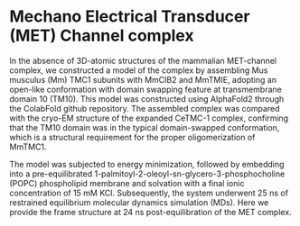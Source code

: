 # Mechano Electrical Transducer (MET) Channel complex

In the absence of 3D-atomic structures of the mammalian MET-channel complex, we constructed a model of the complex by assembling Mus musculus (Mm) TMC1 subunits with MmCIB2 and MmTMIE, adopting
an open-like conformation with domain swapping feature at transmembrane domain 10 (TM10). This model was constructed using AlphaFold2 through the ColabFold github repository. The assembled complex was compared with the cryo-EM structure of the expanded CeTMC-1 complex, confirming that the TM10 domain was in the typical domain-swapped conformation, which is a structural requirement for the proper oligomerization of MmTMC1.

The model was subjected to energy minimization, followed by embedding into a pre-equilibrated 1-palmitoyl-2-oleoyl-sn-glycero-3-phosphocholine (POPC) phospholipid membrane and solvation with a final ionic concentration of 15 mM KCl. Subsequently, the system underwent 25 ns of restrained equilibrium molecular dynamics simulation (MDs). Here we provide the frame structure at 24 ns post-equilibration of the MET complex.

